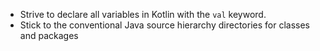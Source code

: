 - Strive to declare all variables in Kotlin with the `val` keyword.
- Stick to the conventional Java source hierarchy directories for classes and packages
